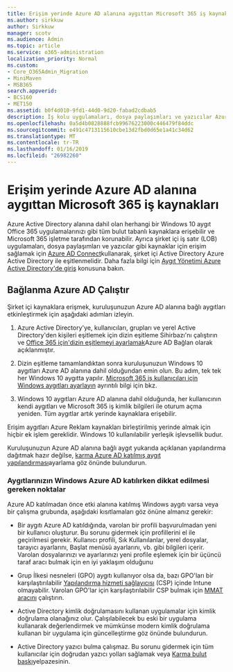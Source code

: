 ```yaml
---
title: Erişim yerinde Azure AD alanına aygıttan Microsoft 365 iş kaynakları
ms.author: sirkkuw
author: Sirkkuw
manager: scotv
ms.audience: Admin
ms.topic: article
ms.service: o365-administration
localization_priority: Normal
ms.custom:
- Core_O365Admin_Migration
- MiniMaven
- MSB365
search.appverid:
- BCS160
- MET150
ms.assetid: b0f4d010-9fd1-44d0-9d20-fabad2cdbab5
description: İş kolu uygulamaları, dosya paylaşımları ve yazıcılar Azure Active Directory'den Windows 10 aygıt katıldı gibi yerinde kaynaklara erişmek nasıl öğrenin.
ms.openlocfilehash: 0a5d4b0828888fcb99676223000c446479f84ddc
ms.sourcegitcommit: e491c4713115610cbe13d2fbd0d65e1a41c34d62
ms.translationtype: MT
ms.contentlocale: tr-TR
ms.lasthandoff: 01/16/2019
ms.locfileid: "26982260"
---
```

# <a name="access-on-premises-resources-from-an-azure-ad-joined-device-in-microsoft-365-business"></a>Erişim yerinde Azure AD alanına aygıttan Microsoft 365 iş kaynakları

Azure Active Directory alanına dahil olan herhangi bir Windows 10 aygıt Office 365 uygulamalarınızı gibi tüm bulut tabanlı kaynaklara erişebilir ve Microsoft 365 işletme tarafından korunabilir. Ayrıca şirket içi iş satır (LOB) uygulamaları, dosya paylaşımları ve yazıcılar gibi kaynaklar için erişim sağlamak için [Azure AD Connect](https://docs.microsoft.com/en-us/azure/active-directory/connect/active-directory-aadconnect)kullanarak, şirket içi Active Directory Azure Active Directory ile eşitlenmelidir. Daha fazla bilgi için [Aygıt Yönetimi Azure Active Directory'de giriş](https://docs.microsoft.com/en-us/azure/active-directory/device-management-introduction) konusuna bakın. 
  
## <a name="run-azure-ad-connect"></a>Bağlanma Azure AD Çalıştır

Şirket içi kaynaklara erişmek, kuruluşunuzun Azure AD alanına bağlı aygıtları etkinleştirmek için aşağıdaki adımları izleyin.
  
1. Azure Active Directory'ye, kullanıcıları, grupları ve yerel Active Directory'den kişileri eşitlemek için dizin eşitleme Sihirbazı'nı çalıştırın ve [Office 365 için'dizin eşitlemeyi ayarlamak](https://support.office.com/article/1b3b5318-6977-42ed-b5c7-96fa74b08846)Azure AD Bağlan olarak açıklanmıştır.
    
2. Dizin eşitleme tamamlandıktan sonra kuruluşunuzun Windows 10 aygıtları Azure AD alanına dahil olduğundan emin olun. Bu adım, tek tek her Windows 10 aygıtta yapılır. [Microsoft 365 iş kullanıcıları için Windows aygıtları ayarlayın](set-up-windows-devices.md) ayrıntılı bilgi için bkz. 
    
3. Windows 10 aygıtları Azure AD alanına dahil olduğunda, her kullanıcının kendi aygıtları ve Microsoft 365 iş kimlik bilgileri ile oturum açma yeniden. Tüm aygıtlar artık yerinde kaynaklara erişebilir.
    
Erişim aygıtları Azure Reklam kaynakları birleştirilmiş yerinde almak için hiçbir ek işlem gereklidir. Windows 10 kullanılabilir yerleşik işlevsellik budur. 
  
Kuruluşunuzun Azure AD alanına bağlı aygıt yukarıda açıklanan yapılandırma dağıtmak hazır değilse, [karma Azure AD katılmış aygıt yapılandırması](manage-windows-devices.md)ayarlama göz önünde bulundurun.
  
### <a name="considerations-when-joining-your-windows-devices-to-azure-ad"></a>Aygıtlarınızın Windows Azure AD katılırken dikkat edilmesi gereken noktalar

Azure AD katılmadan önce etki alanına katılmış Windows aygıtı varsa veya bir çalışma grubunda, aşağıdaki kısıtlamaları göz önüne almanız gerekir:
  
- Bir aygıtı Azure AD katıldığında, varolan bir profili başvurulmadan yeni bir kullanıcı oluşturur. Bu sorunu gidermek için profillerini el ile geçirilmesi gerekir. Kullanıcı profili, Sık Kullanılanlar, yerel dosyalar, tarayıcı ayarlarını, Başlat menüsü ayarlarını, vb. gibi bilgileri içerir. Varolan dosyalarınızı ve ayarlarınızı yeni profile eşlemek için bir üçüncü taraf aracı bulmak için en iyi yaklaşım olduğunu
    
- Grup İlkesi nesneleri (GPO) aygıtı kullanıyor olsa da, bazı GPO'ları bir karşılaştırılabilir [Yapılandırma hizmeti sağlayıcısı](https://docs.microsoft.com/windows/configuration/provisioning-packages/how-it-pros-can-use-configuration-service-providers) (CSP) içinde Intune olmayabilir. Varolan GPO'lar için karşılaştırılabilir CSP bulmak için [MMAT aracını](https://www.microsoft.com/download/details.aspx?id=45520) çalıştırın. 
    
- Active Directory kimlik doğrulamasını kullanan uygulamalar için kimlik doğrulama olanağınız olur. Çalışılabilecek bu eski bir uygulama kullanarak değerlendirmek ve mümkünse modern kimlik doğrulama kullanan bir uygulama için güncelleştirme göz önünde bulundurun.
    
- Active Directory yazıcı bulma çalışmaz. Bu sorunu gidermek için tüm kullanıcılar için doğrudan yazıcı yolları sağlamak veya [Karma bulut baskı](https://docs.microsoft.com/windows-server/administration/hybrid-cloud-print/hybrid-cloud-print-deploy)yelpazesinin.
    

